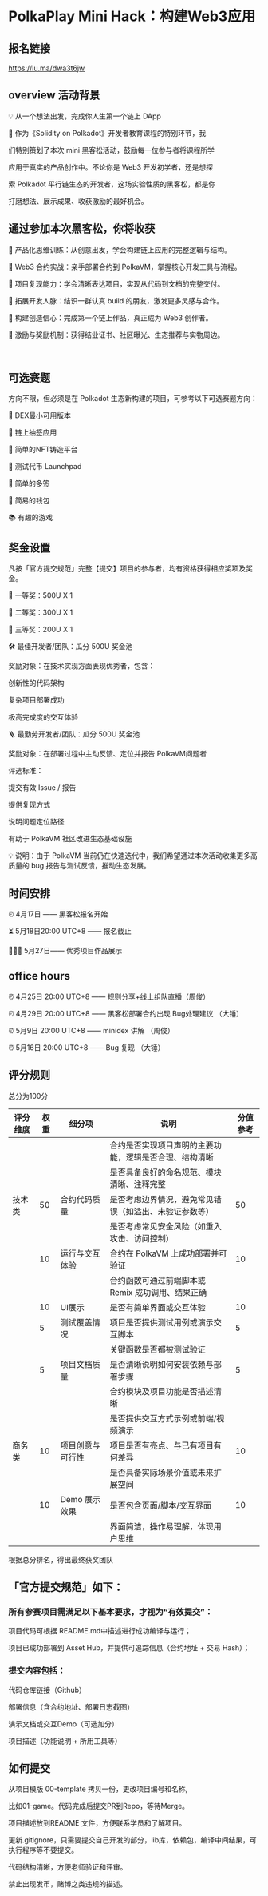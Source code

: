 # PolkaPlay Mini Hack：构建Web3应用

## 报名链接

https://lu.ma/dwa3t6jw

## overview ​活动背景

​💡 从一个想法出发，完成你人生第一个链上 DApp

​📕 作为《Solidity on Polkadot》开发者教育课程的特别环节，我

​们特别策划了本次 mini 黑客松活动，鼓励每一位参与者将课程所学

​应用于真实的产品创作中。不论你是 Web3 开发初学者，还是想探

​索 Polkadot 平行链生态的开发者，这场实验性质的黑客松，都是你

​打磨想法、展示成果、收获激励的最好机会。

## 通过参加本次黑客松，你将​收获 ​

📌 产品化思维训练：从创意出发，学会构建链上应用的完整逻辑与结构。

​📌 Web3 合约实战：亲手部署合约到 PolkaVM，掌握核心开发工具与流程。

​📌 项目复现能力：学会清晰表达项目，实现从代码到文档的完整交付。

​📌 拓展开发人脉：结识一群认真 build 的朋友，激发更多灵感与合作。

​📌 构建创造信心：完成第一个链上作品，真正成为 Web3 创作者。

​📌 激励与奖励机制：获得结业证书、社区曝光、生态推荐与实物周边。

​

## 可选赛题 ​

方向不限，但必须是在 Polkadot 生态新构建的项目，可参考以下可选赛题方向：

​📓 DEX最小可用版本

​📔 链上抽签应用

​📕 简单的NFT铸造平台

​📗 测试代币 Launchpad

​📘 简单的多签

​📙 简易的钱包

​📚 有趣的游戏

## 奖金设置

​凡按「官方提交规范」完整【提交】项目的参与者，均有资格获得相应奖项及奖金。

​🥇 一等奖：500U X 1

​🥈 二等奖：300U X 1

​🥉 三等奖：200U X 1

​🛠️ 最佳开发者/团队：瓜分 500U 奖金池

奖励对象：在技术实现方面表现优秀者，包含：

创新性的代码架构

复杂项目部署成功

极高完成度的交互体验

​🪜 最勤劳开发者/团队：瓜分 500U 奖金池

奖励对象：在部署过程中主动反馈、定位并报告 PolkaVM问题者

评选标准：

提交有效 Issue / 报告

提供复现方式

说明问题定位路径

有助于 PolkaVM 社区改进生态基础设施

💡 说明：由于 PolkaVM 当前仍在快速迭代中，我们希望通过本次活动收集更多高质量的
bug 报告与测试反馈，推动生态发展。

## 时间安排

​⏰ 4月17日 —— 黑客松报名开始

​⏳ 5月18日20:00 UTC+8 —— 报名截止

​👨🏻‍💻 5月27日—— 优秀项目作品展示

## office hours

​⏰ 4月25日 20:00 UTC+8 —— 规则分享+线上组队直播（周俊）

​⏰ 4月29日 20:00 UTC+8 —— 黑客松部署合约出现 Bug处理建议 （大锤）

​⏰ 5月9日 20:00 UTC+8 —— minidex 讲解 （周俊）

​⏰ 5月16日 20:00 UTC+8 —— Bug 复现 （大锤）

## 评分规则

总分为100分

| 评分维度 | 权重 | 细分项           | 说明                                                   | 分值参考 |
| -------- | ---- | ---------------- | ------------------------------------------------------ | -------- |
|          |      |                  | 合约是否实现项目声明的主要功能，逻辑是否合理、结构清晰 |          |
|          |      |                  | 是否具备良好的命名规范、模块清晰、注释完整             |          |
| 技术类   | 50   | 合约代码质量     | 是否考虑边界情况，避免常见错误（如溢出、未验证参数等） | 50       |
|          |      |                  | 是否考虑常见安全风险（如重入攻击、访问控制）           |          |
|          | 10   | 运行与交互体验   | 合约在 PolkaVM 上成功部署并可验证                      | 10       |
|          |      |                  | 合约函数可通过前端脚本或 Remix 成功调用、结果正确      |          |
|          | 10   | UI展示           | 是否有简单界面或交互体验                               | 10       |
|          | 5    | 测试覆盖情况     | 项目是否提供测试用例或演示交互脚本                     | 5        |
|          |      |                  | 关键函数是否都被测试验证                               |          |
|          | 5    | 项目文档质量     | 是否清晰说明如何安装依赖与部署步骤                     | 5        |
|          |      |                  | 合约模块及项目功能是否描述清晰                         |          |
|          |      |                  | 是否提供交互方式示例或前端/视频演示                    |          |
| 商务类   | 10   | 项目创意与可行性 | 项目是否有亮点、与已有项目有何差异                     | 10       |
|          |      |                  | 是否具备实际场景价值或未来扩展空间                     |          |
|          | 10   | Demo 展示效果    | 是否包含页面/脚本/交互界面                             | 10       |
|          |      |                  | 界面简洁，操作易理解，体现用户思维                     |          |

根据总分排名，得出最终获奖团队

## 「官方提交规范」如下：

### 所有参赛项目需满足以下基本要求，才视为“有效提交”：

项目代码可根据 README.md中描述进行成功编译与运行；

项目已成功部署到 Asset Hub，并提供可追踪信息（合约地址 + 交易 Hash）；

### 提交内容包括：

代码仓库链接（Github）

部署信息（含合约地址、部署日志截图）

演示文档或交互Demo（可选加分）

项目描述（功能说明 + 所用工具等）

## 如何提交

从项目模版 00-template 拷贝一份，更改项目编号和名称,

比如01-game。代码完成后提交PR到Repo，等待Merge。

项目描述放到README 文件，方便联系学员和了解项目。

更新.gitignore，只需要提交自己开发的部分，lib库，依赖包，编译中间结果，可执行程序等不要提交。

代码结构清晰，方便老师验证和评审。

禁止出现发币，赌博之类违规的描述。

